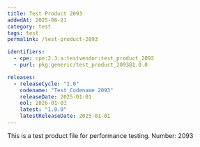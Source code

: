 ```yaml
---
title: Test Product 2093
addedAt: 2025-08-21
category: test
tags: test
permalink: /test-product-2093

identifiers:
  - cpe: cpe:2.3:a:testvendor:test_product_2093
  - purl: pkg:generic/test_product_2093@1.0.0

releases:
  - releaseCycle: "1.0"
    codename: "Test Codename 2093"
    releaseDate: 2025-01-01
    eol: 2026-01-01
    latest: "1.0.0"
    latestReleaseDate: 2025-01-01
---
```


This is a test product file for performance testing. Number: 2093
